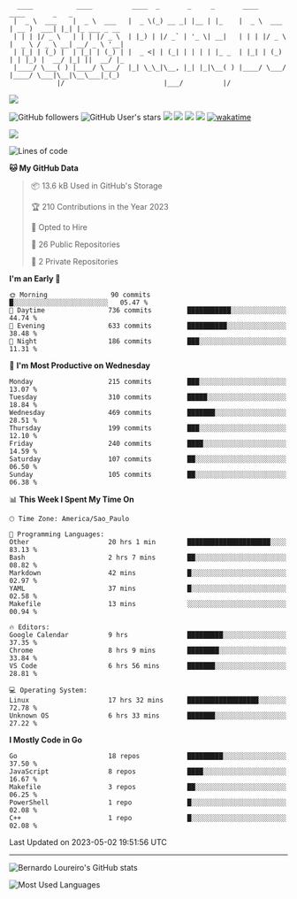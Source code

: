 ```ascii
  ____           ____          ____  _       _     _       ____          ____       _   _            
 |  _ \  ___    |  _ \  ___   |  _ \(_) __ _| |__ | |_    |  _ \  ___   | __ )  ___| |_| |_ ___ _ __ 
 | | | |/ _ \   | | | |/ _ \  | |_) | |/ _` | '_ \| __|   | | | |/ _ \  |  _ \ / _ \ __| __/ _ \ '__|
 | |_| | (_) |  | |_| | (_) | |  _ <| | (_| | | | | |_ _  | |_| | (_) | | |_) |  __/ |_| ||  __/ |_  
 |____/ \___( ) |____/ \___/  |_| \_\_|\__, |_| |_|\__( ) |____/ \___/  |____/ \___|\__|\__\___|_(_) 
            |/                         |___/          |/ 
```
[![](https://ga-beacon.appspot.com/G-EJYL08EQR8/welcome-page?pixel)](https://github.com/igrigorik/ga-beacon)
 
![GitHub followers](https://img.shields.io/github/followers/bernardolm?style=for-the-badge&label=GitHub%20followers) ![GitHub User's stars](https://img.shields.io/github/stars/bernardolm?style=for-the-badge&label=GitHub%20User's%20stars) [![](https://img.shields.io/static/v1?logo=linkedin&label=LinkedIn&message=bernardolm&color=0A66C2&style=for-the-badge)](https://www.linkedin.com/in/bernardolm) [![](https://img.shields.io/static/v1?logo=lastdotfm&label=last.fm&message=bernardolm&color=D51007&style=for-the-badge)](https://www.last.fm/user/bernardolm) [![](https://img.shields.io/static/v1?logo=spotify&label=spotify&message=bernardolou&color=1ED760&style=for-the-badge)](https://open.spotify.com/user/bernardolou) [![](https://img.shields.io/static/v1?logo=awesomelists&label=My%20awesome%20stars&message=⭐⭐⭐&color=FC60A8&style=for-the-badge)](https://github.com/bernardolm/awesome-stars) [![wakatime](https://wakatime.com/badge/user/186868b7-2443-4b6b-ae40-3d29d342e88e.svg)](https://wakatime.com/@186868b7-2443-4b6b-ae40-3d29d342e88e)


<p style="border: 100px">
<a href="https://skillicons.dev">
<img src="https://skillicons.dev/icons?i=angular,arduino,bash,bootstrap,cs,cmake,docker,dotnet,flask,git,github,go,grafana,gtk,gulp,html,jenkins,jquery,linux,lua,md,mongodb,mysql,nodejs,php,postgres,postman,py,rabbitmq,rails,raspberrypi,redis,regex,ruby,sqlite,stackoverflow,sketchup,vscode" />
</a>
<p/>

<!--START_SECTION:waka-->
![Lines of code](https://img.shields.io/badge/From%20Hello%20World%20I%27ve%20Written-3.1%20million%20lines%20of%20code-blue)

**🐱 My GitHub Data** 

> 📦 13.6 kB Used in GitHub's Storage 
 > 
> 🏆 210 Contributions in the Year 2023
 > 
> 💼 Opted to Hire
 > 
> 📜 26 Public Repositories 
 > 
> 🔑 2 Private Repositories 
 > 
**I'm an Early 🐤** 

```text
🌞 Morning                90 commits          █░░░░░░░░░░░░░░░░░░░░░░░░   05.47 % 
🌆 Daytime                736 commits         ███████████░░░░░░░░░░░░░░   44.74 % 
🌃 Evening                633 commits         ██████████░░░░░░░░░░░░░░░   38.48 % 
🌙 Night                  186 commits         ███░░░░░░░░░░░░░░░░░░░░░░   11.31 % 
```
📅 **I'm Most Productive on Wednesday** 

```text
Monday                   215 commits         ███░░░░░░░░░░░░░░░░░░░░░░   13.07 % 
Tuesday                  310 commits         █████░░░░░░░░░░░░░░░░░░░░   18.84 % 
Wednesday                469 commits         ███████░░░░░░░░░░░░░░░░░░   28.51 % 
Thursday                 199 commits         ███░░░░░░░░░░░░░░░░░░░░░░   12.10 % 
Friday                   240 commits         ████░░░░░░░░░░░░░░░░░░░░░   14.59 % 
Saturday                 107 commits         ██░░░░░░░░░░░░░░░░░░░░░░░   06.50 % 
Sunday                   105 commits         ██░░░░░░░░░░░░░░░░░░░░░░░   06.38 % 
```


📊 **This Week I Spent My Time On** 

```text
🕑︎ Time Zone: America/Sao_Paulo

💬 Programming Languages: 
Other                    20 hrs 1 min        █████████████████████░░░░   83.13 % 
Bash                     2 hrs 7 mins        ██░░░░░░░░░░░░░░░░░░░░░░░   08.82 % 
Markdown                 42 mins             █░░░░░░░░░░░░░░░░░░░░░░░░   02.97 % 
YAML                     37 mins             █░░░░░░░░░░░░░░░░░░░░░░░░   02.58 % 
Makefile                 13 mins             ░░░░░░░░░░░░░░░░░░░░░░░░░   00.94 % 

🔥 Editors: 
Google Calendar          9 hrs               █████████░░░░░░░░░░░░░░░░   37.35 % 
Chrome                   8 hrs 9 mins        ████████░░░░░░░░░░░░░░░░░   33.84 % 
VS Code                  6 hrs 56 mins       ███████░░░░░░░░░░░░░░░░░░   28.81 % 

💻 Operating System: 
Linux                    17 hrs 32 mins      ██████████████████░░░░░░░   72.78 % 
Unknown OS               6 hrs 33 mins       ███████░░░░░░░░░░░░░░░░░░   27.22 % 
```

**I Mostly Code in Go** 

```text
Go                       18 repos            █████████░░░░░░░░░░░░░░░░   37.50 % 
JavaScript               8 repos             ████░░░░░░░░░░░░░░░░░░░░░   16.67 % 
Makefile                 3 repos             ██░░░░░░░░░░░░░░░░░░░░░░░   06.25 % 
PowerShell               1 repo              █░░░░░░░░░░░░░░░░░░░░░░░░   02.08 % 
C++                      1 repo              █░░░░░░░░░░░░░░░░░░░░░░░░   02.08 % 
```




 Last Updated on 2023-05-02 19:51:56 UTC
<!--END_SECTION:waka-->

---
 
![Bernardo Loureiro's GitHub stats](https://github-readme-stats-bernardolm.vercel.app/api?hide_border=true&username=bernardolm&show_icons=true&theme=transparent&include_all_commits=true&count_private=true#gh-dark-mode-only)

![Most Used Languages](https://github-readme-stats-bernardolm.vercel.app/api/top-langs/?hide_border=true&username=bernardolm&theme=transparent&langs_count=10&count_weight=1&size_weight=1#gh-dark-mode-only)
